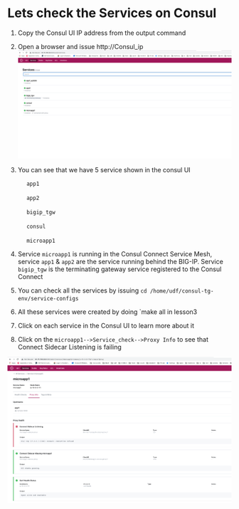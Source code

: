 # Lets check the Services on Consul

1. Copy the Consul UI IP address from the output command

2. Open a browser and issue http://Consul_ip
 ![alt text](../../../../images/consul_ui.png)

3. You can see that we have 5 service shown in the consul UI

```
      app1

      app2

      bigip_tgw

      consul

      microapp1

```

4. Service ```microapp1``` is running in the Consul Connect Service Mesh, service ```app1``` & ```app2``` are the service running behind the BIG-IP. Service ```bigip_tgw``` is the terminating gateway service registered to the Consul Connect

5. You can check all the services by issuing ```cd /home/udf/consul-tg-env/service-configs```

6. All these services were created by doing `make all in lesson3

7. Click on each service in the Consul UI to learn more about it

8. Click on the ```microapp1-->Service_check-->Proxy Info``` to see that Connect Sidecar Listening is failing

 ![alt text](../../../../images/proxyfail.png)
